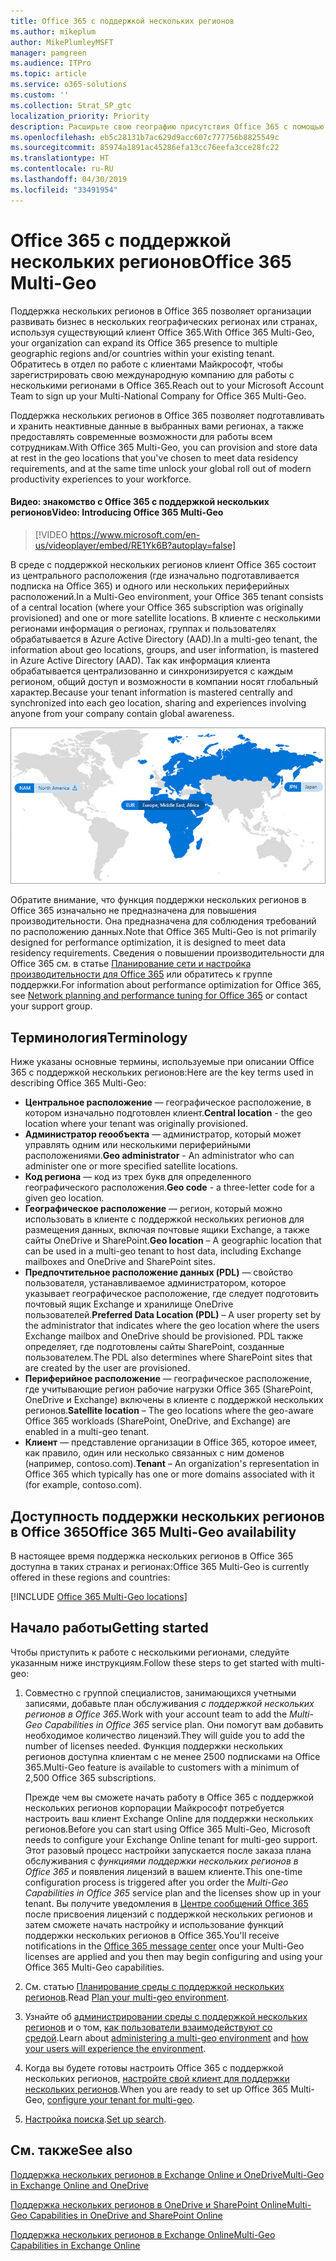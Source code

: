```yaml
---
title: Office 365 с поддержкой нескольких регионов
ms.author: mikeplum
author: MikePlumleyMSFT
manager: pamgreen
ms.audience: ITPro
ms.topic: article
ms.service: o365-solutions
ms.custom: ''
ms.collection: Strat_SP_gtc
localization_priority: Priority
description: Расширьте свою географию присутствия Office 365 с помощью поддержки нескольких регионов в Office 365.
ms.openlocfilehash: eb5c28131b7ac629d9acc607c777756b8825549c
ms.sourcegitcommit: 85974a1891ac45286efa13cc76eefa3cce28fc22
ms.translationtype: HT
ms.contentlocale: ru-RU
ms.lasthandoff: 04/30/2019
ms.locfileid: "33491954"
---
```

# <a name="office-365-multi-geo"></a><span data-ttu-id="b63dc-103">Office 365 с поддержкой нескольких регионов</span><span class="sxs-lookup"><span data-stu-id="b63dc-103">Office 365 Multi-Geo</span></span>

<span data-ttu-id="b63dc-104">Поддержка нескольких регионов в Office 365 позволяет организации развивать бизнес в нескольких географических регионах или странах, используя существующий клиент Office 365.</span><span class="sxs-lookup"><span data-stu-id="b63dc-104">With Office 365 Multi-Geo, your organization can expand its Office 365 presence to multiple geographic regions and/or countries within your existing tenant.</span></span> <span data-ttu-id="b63dc-105">Обратитесь в отдел по работе с клиентами Майкрософт, чтобы зарегистрировать свою международную компанию для работы с несколькими регионами в Office 365.</span><span class="sxs-lookup"><span data-stu-id="b63dc-105">Reach out to your Microsoft Account Team to sign up your Multi-National Company for Office 365 Multi-Geo.</span></span>
  
<span data-ttu-id="b63dc-106">Поддержка нескольких регионов в Office 365 позволяет подготавливать и хранить неактивные данные в выбранных вами регионах, а также предоставлять современные возможности для работы всем сотрудникам.</span><span class="sxs-lookup"><span data-stu-id="b63dc-106">With Office 365 Multi-Geo, you can provision and store data at rest in the geo locations that you've chosen to meet data residency requirements, and at the same time unlock your global roll out of modern productivity experiences to your workforce.</span></span>

#### <a name="video-introducing-office-365-multi-geo"></a><span data-ttu-id="b63dc-107">Видео: знакомство с Office 365 с поддержкой нескольких регионов</span><span class="sxs-lookup"><span data-stu-id="b63dc-107">Video: Introducing Office 365 Multi-Geo</span></span>

> [!VIDEO https://www.microsoft.com/en-us/videoplayer/embed/RE1Yk6B?autoplay=false]

<span data-ttu-id="b63dc-108">В среде с поддержкой нескольких регионов клиент Office 365 состоит из центрального расположения (где изначально подготавливается подписка на Office 365) и одного или нескольких периферийных расположений.</span><span class="sxs-lookup"><span data-stu-id="b63dc-108">In a Multi-Geo environment, your Office 365 tenant consists of a central location (where your Office 365 subscription was originally provisioned) and one or more satellite locations.</span></span> <span data-ttu-id="b63dc-109">В клиенте с несколькими регионами информация о регионах, группах и пользователях обрабатывается в Azure Active Directory (AAD).</span><span class="sxs-lookup"><span data-stu-id="b63dc-109">In a multi-geo tenant, the information about geo locations, groups, and user information, is mastered in Azure Active Directory (AAD).</span></span> <span data-ttu-id="b63dc-110">Так как информация клиента обрабатывается централизованно и синхронизируется с каждым регионом, общий доступ и возможности в компании носят глобальный характер.</span><span class="sxs-lookup"><span data-stu-id="b63dc-110">Because your tenant information is mastered centrally and synchronized into each geo location, sharing and experiences involving anyone from your company contain global awareness.</span></span>

![Снимок экрана: карта нескольких регионов в Центре администрирования SharePoint](media/multi-geo-world-map.png)

<span data-ttu-id="b63dc-112">Обратите внимание, что функция поддержки нескольких регионов в Office 365 изначально не предназначена для повышения производительности. Она предназначена для соблюдения требований по расположению данных.</span><span class="sxs-lookup"><span data-stu-id="b63dc-112">Note that Office 365 Multi-Geo is not primarily designed for performance optimization, it is designed to meet data residency requirements.</span></span> <span data-ttu-id="b63dc-113">Сведения о повышении производительности для Office 365 см. в статье [Планирование сети и настройка производительности для Office 365](https://support.office.com/article/e5f1228c-da3c-4654-bf16-d163daee8848) или обратитесь к группе поддержки.</span><span class="sxs-lookup"><span data-stu-id="b63dc-113">For information about performance optimization for Office 365, see [Network planning and performance tuning for Office 365](https://support.office.com/article/e5f1228c-da3c-4654-bf16-d163daee8848) or contact your support group.</span></span>

## <a name="terminology"></a><span data-ttu-id="b63dc-114">Терминология</span><span class="sxs-lookup"><span data-stu-id="b63dc-114">Terminology</span></span>

<span data-ttu-id="b63dc-115">Ниже указаны основные термины, используемые при описании Office 365 с поддержкой нескольких регионов:</span><span class="sxs-lookup"><span data-stu-id="b63dc-115">Here are the key terms used in describing Office 365 Multi-Geo:</span></span>

- <span data-ttu-id="b63dc-116">**Центральное расположение** — географическое расположение, в котором изначально подготовлен клиент.</span><span class="sxs-lookup"><span data-stu-id="b63dc-116">**Central location** - the geo location where your tenant was originally provisioned.</span></span>
- <span data-ttu-id="b63dc-117">**Администратор геообъекта** — администратор, который может управлять одним или несколькими периферийными расположениями.</span><span class="sxs-lookup"><span data-stu-id="b63dc-117">**Geo administrator** - An administrator who can administer one or more specified satellite locations.</span></span>
- <span data-ttu-id="b63dc-118">**Код региона** — код из трех букв для определенного географического расположения.</span><span class="sxs-lookup"><span data-stu-id="b63dc-118">**Geo code** - a three-letter code for a given geo location.</span></span>
- <span data-ttu-id="b63dc-119">**Географическое расположение** — регион, который можно использовать в клиенте с поддержкой нескольких регионов для размещения данных, включая почтовые ящики Exchange, а также сайты OneDrive и SharePoint.</span><span class="sxs-lookup"><span data-stu-id="b63dc-119">**Geo location** – A geographic location that can be used in a multi-geo tenant to host data, including Exchange mailboxes and OneDrive and SharePoint sites.</span></span>
- <span data-ttu-id="b63dc-120">**Предпочтительное расположение данных (PDL)** — свойство пользователя, устанавливаемое администратором, которое указывает географическое расположение, где следует подготовить почтовый ящик Exchange и хранилище OneDrive пользователей.</span><span class="sxs-lookup"><span data-stu-id="b63dc-120">**Preferred Data Location (PDL)** – A user property set by the administrator that indicates where the geo location where the users Exchange mailbox and OneDrive should be provisioned.</span></span> <span data-ttu-id="b63dc-121">PDL также определяет, где подготовлены сайты SharePoint, созданные пользователем.</span><span class="sxs-lookup"><span data-stu-id="b63dc-121">The PDL also determines where SharePoint sites that are created by the user are provisioned.</span></span>
- <span data-ttu-id="b63dc-122">**Периферийное расположение** — географическое расположение, где учитывающие регион рабочие нагрузки Office 365 (SharePoint, OneDrive и Exchange) включены в клиенте с поддержкой нескольких регионов.</span><span class="sxs-lookup"><span data-stu-id="b63dc-122">**Satellite location** – The geo locations where the geo-aware Office 365 workloads (SharePoint, OneDrive, and Exchange) are enabled in a multi-geo tenant.</span></span>
- <span data-ttu-id="b63dc-123">**Клиент** — представление организации в Office 365, которое имеет, как правило, один или несколько связанных с ним доменов (например, contoso.com).</span><span class="sxs-lookup"><span data-stu-id="b63dc-123">**Tenant** – An organization's representation in Office 365 which typically has one or more domains associated with it (for example, contoso.com).</span></span>

## <a name="office-365-multi-geo-availability"></a><span data-ttu-id="b63dc-124">Доступность поддержки нескольких регионов в Office 365</span><span class="sxs-lookup"><span data-stu-id="b63dc-124">Office 365 Multi-Geo availability</span></span>

<span data-ttu-id="b63dc-125">В настоящее время поддержка нескольких регионов в Office 365 доступна в таких странах и регионах:</span><span class="sxs-lookup"><span data-stu-id="b63dc-125">Office 365 Multi-Geo is currently offered in these regions and countries:</span></span>

[!INCLUDE [Office 365 Multi-Geo locations](includes/office-365-multi-geo-locations.md)]

## <a name="getting-started"></a><span data-ttu-id="b63dc-126">Начало работы</span><span class="sxs-lookup"><span data-stu-id="b63dc-126">Getting started</span></span>

<span data-ttu-id="b63dc-127">Чтобы приступить к работе с несколькими регионами, следуйте указанным ниже инструкциям.</span><span class="sxs-lookup"><span data-stu-id="b63dc-127">Follow these steps to get started with multi-geo:</span></span>

1. <span data-ttu-id="b63dc-128">Совместно с группой специалистов, занимающихся учетными записями, добавьте план обслуживания _с поддержкой нескольких регионов в Office 365_.</span><span class="sxs-lookup"><span data-stu-id="b63dc-128">Work with your account team to add the _Multi-Geo Capabilities in Office 365_ service plan.</span></span> <span data-ttu-id="b63dc-129">Они помогут вам добавить необходимое количество лицензий.</span><span class="sxs-lookup"><span data-stu-id="b63dc-129">They will guide you to add the number of licenses needed.</span></span> <span data-ttu-id="b63dc-130">Функция поддержки нескольких регионов доступна клиентам с не менее 2500 подписками на Office 365.</span><span class="sxs-lookup"><span data-stu-id="b63dc-130">Multi-Geo feature is available to customers with a minimum of 2,500 Office 365 subscriptions.</span></span>

   <span data-ttu-id="b63dc-131">Прежде чем вы сможете начать работу в Office 365 с поддержкой нескольких регионов корпорации Майкрософт потребуется настроить ваш клиент Exchange Online для поддержки нескольких регионов.</span><span class="sxs-lookup"><span data-stu-id="b63dc-131">Before you can start using Office 365 Multi-Geo, Microsoft needs to configure your Exchange Online tenant for multi-geo support.</span></span> <span data-ttu-id="b63dc-132">Этот разовый процесс настройки запускается после заказа плана обслуживания с *функциями поддержки нескольких регионов в Office 365* и появления лицензий в вашем клиенте.</span><span class="sxs-lookup"><span data-stu-id="b63dc-132">This one-time configuration process is triggered after you order the *Multi-Geo Capabilities in Office 365* service plan and the licenses show up in your tenant.</span></span> <span data-ttu-id="b63dc-133">Вы получите уведомления в [Центре сообщений Office 365](https://support.office.com/article/38FB3333-BFCC-4340-A37B-DEDA509C2093) после присвоения лицензий с поддержкой нескольких регионов и затем сможете начать настройку и использование функций поддержки нескольких регионов в Office 365.</span><span class="sxs-lookup"><span data-stu-id="b63dc-133">You'll receive notifications in the [Office 365 message center](https://support.office.com/article/38FB3333-BFCC-4340-A37B-DEDA509C2093) once your Multi-Geo licenses are applied and you then may begin configuring and using your Office 365 Multi-Geo capabilities.</span></span>

2. <span data-ttu-id="b63dc-134">См. статью [Планирование среды с поддержкой нескольких регионов](plan-for-multi-geo.md).</span><span class="sxs-lookup"><span data-stu-id="b63dc-134">Read [Plan your multi-geo environment](plan-for-multi-geo.md).</span></span>

3. <span data-ttu-id="b63dc-135">Узнайте об [администрировании среды с поддержкой нескольких регионов](administering-a-multi-geo-environment.md) и о том, [как пользователи взаимодействуют со средой](multi-geo-user-experience.md).</span><span class="sxs-lookup"><span data-stu-id="b63dc-135">Learn about [administering a multi-geo environment](administering-a-multi-geo-environment.md) and [how your users will experience the environment](multi-geo-user-experience.md).</span></span>

4. <span data-ttu-id="b63dc-136">Когда вы будете готовы настроить Office 365 с поддержкой нескольких регионов, [настройте свой клиент для поддержки нескольких регионов](multi-geo-tenant-configuration.md).</span><span class="sxs-lookup"><span data-stu-id="b63dc-136">When you are ready to set up Office 365 Multi-Geo, [configure your tenant for multi-geo](multi-geo-tenant-configuration.md).</span></span>

5. <span data-ttu-id="b63dc-137">[Настройка поиска](configure-search-for-multi-geo.md).</span><span class="sxs-lookup"><span data-stu-id="b63dc-137">[Set up search](configure-search-for-multi-geo.md).</span></span>

## <a name="see-also"></a><span data-ttu-id="b63dc-138">См. также</span><span class="sxs-lookup"><span data-stu-id="b63dc-138">See also</span></span>

[<span data-ttu-id="b63dc-139">Поддержка нескольких регионов в Exchange Online и OneDrive</span><span class="sxs-lookup"><span data-stu-id="b63dc-139">Multi-Geo in Exchange Online and OneDrive</span></span>](https://Aka.ms/GoMultiGeo)

[<span data-ttu-id="b63dc-140">Поддержка нескольких регионов в OneDrive и SharePoint Online</span><span class="sxs-lookup"><span data-stu-id="b63dc-140">Multi-Geo Capabilities in OneDrive and SharePoint Online</span></span>](https://docs.microsoft.com/office365/enterprise/multi-geo-capabilities-in-onedrive-and-sharepoint-online-in-office-365)

[<span data-ttu-id="b63dc-141">Поддержка нескольких регионов в Exchange Online</span><span class="sxs-lookup"><span data-stu-id="b63dc-141">Multi-Geo Capabilities in Exchange Online</span></span>](https://docs.microsoft.com/office365/enterprise/multi-geo-capabilities-in-exchange-online)
